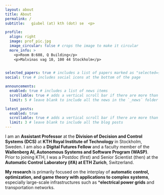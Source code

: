 ```yaml
---
layout: about
title: About
permalink: /
subtitle:   giubel (at) kth (dot) se  <p>

profile:
  align: right
  image: prof_pic.jpg
  image_circular: false # crops the image to make it circular
  more_info: >
    <p>Room B:608, Q Building</p>
    <p>Malvinas vag 10, 100 44 Stockholm</p>
    

selected_papers: true # includes a list of papers marked as "selected={true}"
social: true # includes social icons at the bottom of the page

announcements:
  enabled: true # includes a list of news items
  scrollable: true # adds a vertical scroll bar if there are more than 3 news items
  limit: 5 # leave blank to include all the news in the `_news` folder

latest_posts:
  enabled: true
  scrollable: true # adds a vertical scroll bar if there are more than 3 new posts items
  limit: 3 # leave blank to include all the blog posts
---
```


I am an **Assistant Professor** at the **Division of Decision and Control Systems (DCS)** at **KTH Royal Institute of Technology** in Stockholm, Sweden. I am also a **Digital Futures Fellow** and a faculty member of the **Wallenberg AI, Autonomous Systems and Software Program (WASP)**. Prior to joining KTH, I was a Postdoc (first) and Senior Scientist (then) at the **Automatic Control Laboratory (ifA) at ETH Zurich**, Switzerland. 

**My research** is primarily focused on the interplay of **automatic control, optimization, and game theory with applications to complex systems**, especially large-scale infrastructures such as ***electrical power grids** and transportation networks.
